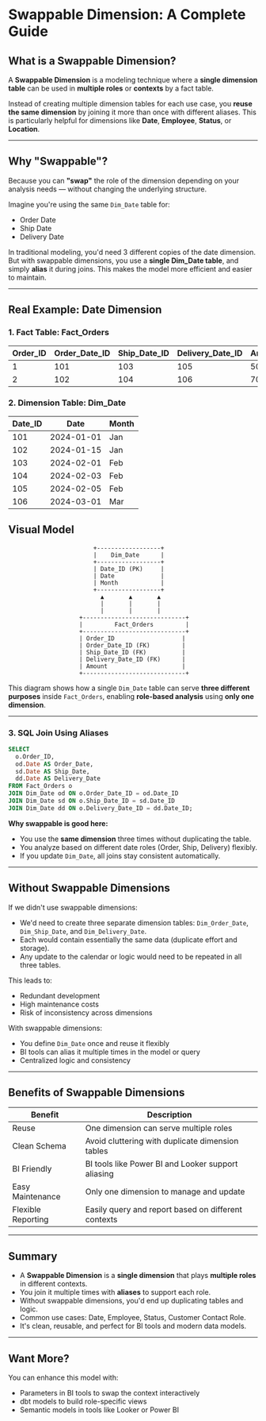 #  Swappable Dimension: A Complete Guide

##  What is a Swappable Dimension?

A **Swappable Dimension** is a modeling technique where a **single dimension table** can be used in **multiple roles** or **contexts** by a fact table.

Instead of creating multiple dimension tables for each use case, you **reuse the same dimension** by joining it more than once with different aliases. This is particularly helpful for dimensions like **Date**, **Employee**, **Status**, or **Location**.

---

##  Why "Swappable"?

Because you can **"swap"** the role of the dimension depending on your analysis needs — without changing the underlying structure.

Imagine you're using the same `Dim_Date` table for:

* Order Date
* Ship Date
* Delivery Date

In traditional modeling, you'd need 3 different copies of the date dimension. But with swappable dimensions, you use a **single Dim\_Date table**, and simply **alias** it during joins. This makes the model more efficient and easier to maintain.

---

##  Real Example: Date Dimension

### 1. **Fact Table: Fact\_Orders**

| Order\_ID | Order\_Date\_ID | Ship\_Date\_ID | Delivery\_Date\_ID | Amount |
| --------- | --------------- | -------------- | ------------------ | ------ |
| 1         | 101             | 103            | 105                | 500    |
| 2         | 102             | 104            | 106                | 700    |

### 2. **Dimension Table: Dim\_Date**

| Date\_ID | Date       | Month |
| -------- | ---------- | ----- |
| 101      | 2024-01-01 | Jan   |
| 102      | 2024-01-15 | Jan   |
| 103      | 2024-02-01 | Feb   |
| 104      | 2024-02-03 | Feb   |
| 105      | 2024-02-05 | Feb   |
| 106      | 2024-03-01 | Mar   |

## Visual Model

```text
                        +------------------+
                        |    Dim_Date      |
                        +------------------+
                        | Date_ID (PK)     |
                        | Date             |
                        | Month            |
                        +------------------+
                          ▲       ▲       ▲
                          |       |       |
                          |       |       |
                    +-----------------------------+
                    |         Fact_Orders         |
                    +-----------------------------+
                    | Order_ID                   |
                    | Order_Date_ID (FK)         |
                    | Ship_Date_ID (FK)          |
                    | Delivery_Date_ID (FK)      |
                    | Amount                     |
                    +-----------------------------+
```

This diagram shows how a single `Dim_Date` table can serve **three different purposes** inside `Fact_Orders`, enabling **role-based analysis** using **only one dimension**.

---
### 3. **SQL Join Using Aliases**

```sql
SELECT
  o.Order_ID,
  od.Date AS Order_Date,
  sd.Date AS Ship_Date,
  dd.Date AS Delivery_Date
FROM Fact_Orders o
JOIN Dim_Date od ON o.Order_Date_ID = od.Date_ID
JOIN Dim_Date sd ON o.Ship_Date_ID = sd.Date_ID
JOIN Dim_Date dd ON o.Delivery_Date_ID = dd.Date_ID;
```

 **Why swappable is good here:**

* You use the **same dimension** three times without duplicating the table.
* You analyze based on different date roles (Order, Ship, Delivery) flexibly.
* If you update `Dim_Date`, all joins stay consistent automatically.

---

##  Without Swappable Dimensions

If we didn't use swappable dimensions:

* We'd need to create three separate dimension tables: `Dim_Order_Date`, `Dim_Ship_Date`, and `Dim_Delivery_Date`.
* Each would contain essentially the same data (duplicate effort and storage).
* Any update to the calendar or logic would need to be repeated in all three tables.

 This leads to:

* Redundant development
* High maintenance costs
* Risk of inconsistency across dimensions

 With swappable dimensions:

* You define `Dim_Date` once and reuse it flexibly
* BI tools can alias it multiple times in the model or query
* Centralized logic and consistency

---

##  Benefits of Swappable Dimensions

| Benefit              | Description                                         |
| -------------------- | --------------------------------------------------- |
|  Reuse              | One dimension can serve multiple roles              |
|  Clean Schema       | Avoid cluttering with duplicate dimension tables    |
|  BI Friendly        | BI tools like Power BI and Looker support aliasing  |
|  Easy Maintenance   | Only one dimension to manage and update             |
|  Flexible Reporting | Easily query and report based on different contexts |

---

##  Summary

* A **Swappable Dimension** is a **single dimension** that plays **multiple roles** in different contexts.
* You join it multiple times with **aliases** to support each role.
* Without swappable dimensions, you'd end up duplicating tables and logic.
* Common use cases: Date, Employee, Status, Customer Contact Role.
* It's clean, reusable, and perfect for BI tools and modern data models.

---

##  Want More?

You can enhance this model with:

* Parameters in BI tools to swap the context interactively
* dbt models to build role-specific views
* Semantic models in tools like Looker or Power BI







